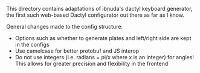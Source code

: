 This directory contains adaptations of ibnuda's dactyl keyboard generator, the first such web-based Dactyl configurator out there as far as I know.

General changes made to the config structure:
- Options such as whether to generate plates and left/right side are kept in the configs
- Use camelcase for better protobuf and JS interop
- Do not use integers (i.e. radians = pi/x where x is an integer) for angles! This allows for greater precision and flexibility in the frontend
